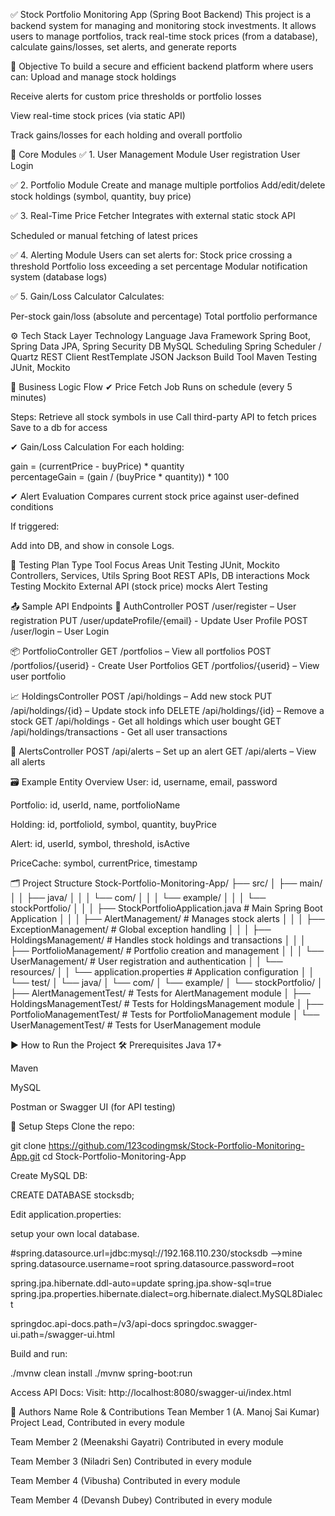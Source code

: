 ✅ Stock Portfolio Monitoring App (Spring Boot Backend)
This project is a backend system for managing and monitoring stock investments. It allows users to manage portfolios, track real-time stock prices (from a database), calculate gains/losses, set alerts, and generate reports

🎯 Objective
To build a secure and efficient backend platform where users can:
Upload and manage stock holdings

Receive alerts for custom price thresholds or portfolio losses


View real-time stock prices (via static API)


Track gains/losses for each holding and overall portfolio



📁 Core Modules
✅ 1. User Management Module
User registration
User Login


✅ 2. Portfolio Module
Create and manage multiple portfolios
Add/edit/delete stock holdings (symbol, quantity, buy price)


✅ 3. Real-Time Price Fetcher
Integrates with external static stock API

Scheduled or manual fetching of latest prices


✅ 4. Alerting Module
Users can set alerts for:
Stock price crossing a threshold
Portfolio loss exceeding a set percentage
Modular notification system (database logs)


✅ 5. Gain/Loss Calculator
Calculates:

Per-stock gain/loss (absolute and percentage)
Total portfolio performance



⚙️ Tech Stack
Layer
Technology
Language
Java
Framework
Spring Boot, Spring Data JPA, Spring Security
DB
MySQL
Scheduling
Spring Scheduler / Quartz
REST Client
RestTemplate
JSON
Jackson
Build Tool
Maven
Testing
JUnit, Mockito


🧠 Business Logic Flow
✔ Price Fetch Job
Runs on schedule (every 5 minutes)

Steps:
Retrieve all stock symbols in use
Call third-party API to fetch prices
Save to a db for access


✔ Gain/Loss Calculation
For each holding:

 gain = (currentPrice - buyPrice) * quantity  
percentageGain = (gain / (buyPrice * quantity)) * 100


✔ Alert Evaluation
Compares current stock price against user-defined conditions


If triggered:

Add into DB, and show in console Logs.


🧪 Testing Plan
Type
Tool
Focus Areas
Unit Testing
JUnit, Mockito
Controllers, Services, Utils
Spring Boot
REST APIs, DB interactions
Mock Testing
Mockito
External API (stock price) mocks
Alert Testing



📤 Sample API Endpoints
🔐 AuthController
POST /user/register – User registration
PUT /user/updateProfile/{email} - Update User Profile
POST /user/login – User Login


📦 PortfolioController
GET /portfolios – View all portfolios
POST /portfolios/{userid}  - Create User Portfolios 
GET /portfolios/{userid} – View user portfolio  


📈 HoldingsController
POST /api/holdings – Add new stock
PUT /api/holdings/{id} – Update stock info
DELETE /api/holdings/{id} – Remove a stock
GET /api/holdings - Get all holdings which user bought
GET /api/holdings/transactions - Get all user transactions


🔔 AlertsController
POST /api/alerts – Set up an alert
GET /api/alerts – View all alerts



🗃 Example Entity Overview
User: id, username, email, password

Portfolio: id, userId, name, portfolioName

Holding: id, portfolioId, symbol, quantity, buyPrice

Alert: id, userId, symbol, threshold, isActive

PriceCache: symbol, currentPrice, timestamp



🗂 Project Structure
Stock-Portfolio-Monitoring-App/
├── src/
│   ├── main/
│   │   ├── java/
│   │   │   └── com/
│   │   │       └── example/
│   │   │           └── stockPortfolio/
│   │   │               ├── StockPortfolioApplication.java          # Main Spring Boot Application
│   │   │               ├── AlertManagement/                       # Manages stock alerts
│   │   │               ├── ExceptionManagement/                   # Global exception handling
│   │   │               ├── HoldingsManagement/                    # Handles stock holdings and transactions
│   │   │               ├── PortfolioManagement/                   # Portfolio creation and management
│   │   │               └── UserManagement/                        # User registration and authentication
│   │   └── resources/
│   │       └── application.properties                             # Application configuration
│
│   └── test/
│       └── java/
│           └── com/
│               └── example/
│                   └── stockPortfolio/
│                       ├── AlertManagementTest/                   # Tests for AlertManagement module
│                       ├── HoldingsManagementTest/                # Tests for HoldingsManagement module
│                       ├── PortfolioManagementTest/               # Tests for PortfolioManagement module
│                       └── UserManagementTest/                    # Tests for UserManagement module




▶️ How to Run the Project
🛠 Prerequisites
Java 17+


Maven

MySQL

Postman or Swagger UI (for API testing)


🚀 Setup Steps
Clone the repo:

git clone https://github.com/123codingmsk/Stock-Portfolio-Monitoring-App.git
cd Stock-Portfolio-Monitoring-App

Create MySQL DB:

 CREATE DATABASE stocksdb;

Edit application.properties:

setup your own local database.

#spring.datasource.url=jdbc:mysql://192.168.110.230/stocksdb    -->mine
spring.datasource.username=root
spring.datasource.password=root

spring.jpa.hibernate.ddl-auto=update
spring.jpa.show-sql=true
spring.jpa.properties.hibernate.dialect=org.hibernate.dialect.MySQL8Dialect

springdoc.api-docs.path=/v3/api-docs
springdoc.swagger-ui.path=/swagger-ui.html


Build and run:

 ./mvnw clean install
./mvnw spring-boot:run


Access API Docs:
 Visit: http://localhost:8080/swagger-ui/index.html



👥 Authors
Name
Role & Contributions
Tean Member 1  (A. Manoj Sai Kumar)
Project Lead, Contributed in every module

Team Member 2 (Meenakshi Gayatri)
Contributed in every module

Team Member 3 (Niladri Sen)
Contributed in every module

Team Member 4 (Vibusha)
Contributed in every module

Team Member 4 (Devansh Dubey)
Contributed in every module








